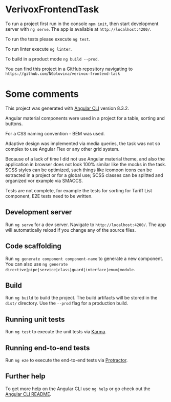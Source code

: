 # VerivoxFrontendTask

To run a project first run in the console `npm init`, then start development server with `ng serve`. The app is available at `http://localhost:4200/`.

To run the tests please execute `ng test`.

To run linter execute `ng linter`.

To build in a product mode `ng build --prod`.

You can find this project in a GitHub repository navigating to `https://github.com/NGolovina/verivox-frontend-task`

# Some comments

This project was generated with [Angular CLI](https://github.com/angular/angular-cli) version 8.3.2. 

Angular material components were used in a project for a table, sorting and buttons.

For a CSS naming convention - BEM was used.

Adaptive design was implemented via media queries, the task was not so complex to use Angular Flex or any 
other grid system.

Because of a lack of time I did not use Angular material theme, and also the application in browser does not look 100% 
similar like the mocks in the task. SCSS styles can be optimized, such things like icomoon icons can be extracted in a 
project or for a global use; SCSS classes can be splitted and organized vor example via SMACCS.  

Tests are not complete, for example the tests for sorting for Tariff List component, E2E tests need to be written.
  
## Development server

Run `ng serve` for a dev server. Navigate to `http://localhost:4200/`. The app will automatically reload if you change any of the source files.

## Code scaffolding

Run `ng generate component component-name` to generate a new component. You can also use `ng generate directive|pipe|service|class|guard|interface|enum|module`.

## Build

Run `ng build` to build the project. The build artifacts will be stored in the `dist/` directory. Use the `--prod` flag for a production build.

## Running unit tests

Run `ng test` to execute the unit tests via [Karma](https://karma-runner.github.io).

## Running end-to-end tests

Run `ng e2e` to execute the end-to-end tests via [Protractor](http://www.protractortest.org/).

## Further help

To get more help on the Angular CLI use `ng help` or go check out the [Angular CLI README](https://github.com/angular/angular-cli/blob/master/README.md).
